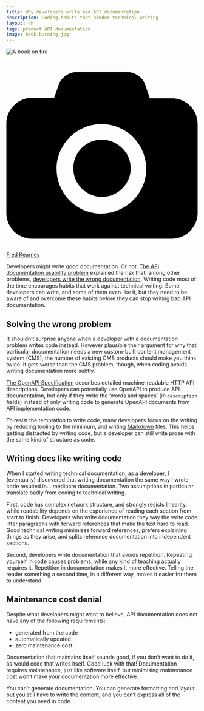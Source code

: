 ```yaml
---
title: Why developers write bad API documentation
description: Coding habits that hinder technical writing
layout: hh
tags: product API documentation
image: book-burning.jpg
---
```


<img src="book-burning.jpg" alt="A book on fire">

<a class="unsplash" href="https://unsplash.com/photos/enkfvvZkKv0" rel="noopener noreferrer"><span><svg xmlns="http://www.w3.org/2000/svg" viewBox="0 0 32 32"><title>unsplash-logo</title><path d="M20.8 18.1c0 2.7-2.2 4.8-4.8 4.8s-4.8-2.1-4.8-4.8c0-2.7 2.2-4.8 4.8-4.8 2.7.1 4.8 2.2 4.8 4.8zm11.2-7.4v14.9c0 2.3-1.9 4.3-4.3 4.3h-23.4c-2.4 0-4.3-1.9-4.3-4.3v-15c0-2.3 1.9-4.3 4.3-4.3h3.7l.8-2.3c.4-1.1 1.7-2 2.9-2h8.6c1.2 0 2.5.9 2.9 2l.8 2.4h3.7c2.4 0 4.3 1.9 4.3 4.3zm-8.6 7.5c0-4.1-3.3-7.5-7.5-7.5-4.1 0-7.5 3.4-7.5 7.5s3.3 7.5 7.5 7.5c4.2-.1 7.5-3.4 7.5-7.5z"></path></svg></span><span>Fred Kearney</span></a>

<!--
1. Solving the wrong problem
2. Writing docs like code
3. Maintenance cost denial
4. Introducing non-requirements
-->

Developers might write good documentation. Or not.
[The API documentation usability problem](api-docs-usability) 
explained the risk that, among other problems, 
[developers write the wrong documentation](api-docs-usability#developers).
Writing code most of the time encourages habits that work against technical writing.
Some developers can write, and some of them even like it, but they need to be aware of and overcome these habits before they can stop writing bad API documentation.

## Solving the wrong problem

It shouldn’t surprise anyone when a developer with a documentation problem writes code instead.
However plausible their argument for why that particular documentation needs a new custom-built content management system (CMS), the number of existing CMS products should make you think twice.
It gets worse than the CMS problem, though, when coding avoids writing documentation more subtly.

[The OpenAPI Specification](https://www.openapis.org)
describes detailed machine-readable HTTP API descriptions.
Developers can potentially use OpenAPI to produce API documentation, but only if they write the ‘words and spaces’ (in `description` fields) instead of only writing code to generate OpenAPI documents from API implementation code.

To resist the temptation to write code, many developers focus on the writing by reducing tooling to the minimum, and writing [Markdown](https://en.wikipedia.org/wiki/Markdown) files.
This helps getting distracted by writing code, but a developer can still write prose with the same kind of structure as code.

## Writing docs like writing code

When I started writing technical documentation, as a developer, I (eventually) discovered that writing documentation the same way I wrote code resulted in… mediocre documentation.
Two assumptions in particular translate badly from coding to technical writing.

First, code has complex network structure, and strongly resists linearity, while readability depends on the experience of reading each section from start to finish.
Developers who write documentation they way the write code litter paragraphs with forward references that make the text hard to read.
Good technical writing minimises forward references, prefers explaining things as they arise, and splits reference documentation into independent sections.

Second, developers write documentation that avoids repetition.
Repeating yourself in code causes problems, while any kind of teaching actually requires it.
Repetition in documentation makes it more effective.
Telling the reader something a second time, in a different way, makes it easier for them to understand.

## Maintenance cost denial

Despite what developers might want to believe, API documentation does not have any of the following requirements:

* generated from the code
* automatically updated
* zero maintenance cost.

Documentation that maintains itself sounds good, if you don’t want to do it, as would code that writes itself.
Good luck with that!
Documentation requires maintenance, just like software itself, but minimising maintenance cost won’t make your documentation more effective.

You can’t generate documentation.
You can generate formatting and layout, but you still have to write the content, and you can’t express all of the content you need in code.
